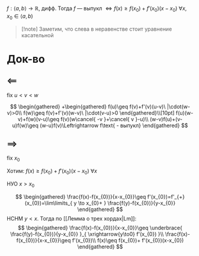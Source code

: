$f: \langle a,b \rangle\to \mathbb{R},$ дифф. Тогда $f$ — выпукл $\Leftrightarrow f(x)\geq f(x_{0})+f'(x_{0})(x-x_{0})\ \forall x,x_{0} \in \langle a,b)$

> [!note] Заметим, что слева в неравенстве стоит уравнение касательной
# Док-во

## $\impliedby$

fix $u<v<w$

$$
\begin{gathered}
+\begin{gathered}
f(u)\geq f(v)+f'(v)(u-v)\ |\cdot(w-v)>0\\
f(w)\geq f(v)+f'(v)(w-v)\ |\cdot(v-u)>0
\end{gathered}\\[10pt]
f(u)(w-v)+f(w)(v-u)\geq f(v)(w\cancel{ -v }+\cancel{ v }-u)\\
(w-v)f(u)+(v-u)f(w)\geq (w-u)f(v)\Leftrightarrow f\text{ - выпукл}
\end{gathered}
$$
## $\implies$

fix $x_{0}$

Хотим: $f(x)\geq f(x_{0})+f'(x_{0})(x-x_{0})\ \forall x$

НУО $x>x_{0}$

$$
\begin{gathered}
\frac{f(x)-f(x_{0})}{x-x_{0}}\geq f'(x_{0})=f'_{+}(x_{0})=\lim\limits_{ y \to x_{0}+ } \frac{f(y)-f(x_{0})}{y-x_{0}}
\end{gathered}
$$
НСНМ $y<x$. Тогда по [[Лемма о трех хордах|Lm]]:
$$
\begin{gathered}
\frac{f(x)-f(x_{0})}{x-x_{0}}\geq \underbrace{ \frac{f(y)-f(x_{0})}{y-x_{0}} }_{ \xrightarrow{y\to0} f'(x_{0}) }\\
\frac{f(x)-f(x_{0})}{x-x_{0}}\geq f'(x_{0})\\
f(x)\geq f(x_{0})+ f'(x_{0})(x-x_{0})
\end{gathered}
$$